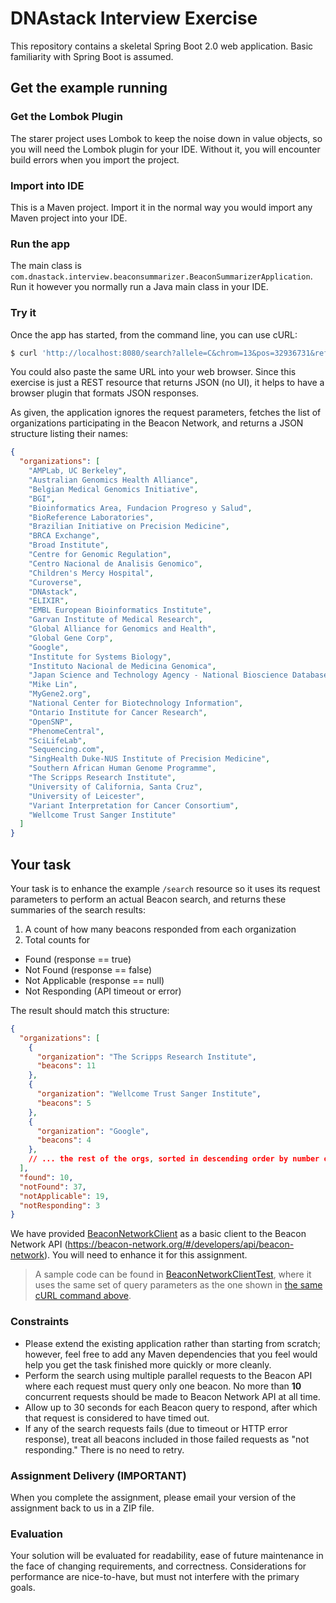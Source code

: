 # DNAstack Interview Exercise

This repository contains a skeletal Spring Boot 2.0 web application. Basic familiarity with Spring Boot is
assumed.

## Get the example running

### Get the Lombok Plugin
The starer project uses Lombok to keep the noise down in value objects, so you will need the Lombok plugin
for your IDE. Without it, you will encounter build errors when you import the project.

### Import into IDE
This is a Maven project. Import it in the normal way you would import any Maven project into your IDE.

### Run the app
The main class is `com.dnastack.interview.beaconsummarizer.BeaconSummarizerApplication`. Run it however
you normally run a Java main class in your IDE.

### Try it
Once the app has started, from the command line, you can use cURL:

```bash
$ curl 'http://localhost:8080/search?allele=C&chrom=13&pos=32936731&ref=GRCh37&referenceAllele=G'
```

You could also paste the same URL into your web browser. Since this exercise is just a REST
resource that returns JSON (no UI), it helps to have a browser plugin that formats JSON responses.

As given, the application ignores the request parameters, fetches the list of organizations
participating in the Beacon Network, and returns a JSON structure listing their names:

```json
{
  "organizations": [
    "AMPLab, UC Berkeley",
    "Australian Genomics Health Alliance",
    "Belgian Medical Genomics Initiative",
    "BGI",
    "Bioinformatics Area, Fundacion Progreso y Salud",
    "BioReference Laboratories",
    "Brazilian Initiative on Precision Medicine",
    "BRCA Exchange",
    "Broad Institute",
    "Centre for Genomic Regulation",
    "Centro Nacional de Analisis Genomico",
    "Children's Mercy Hospital",
    "Curoverse",
    "DNAstack",
    "ELIXIR",
    "EMBL European Bioinformatics Institute",
    "Garvan Institute of Medical Research",
    "Global Alliance for Genomics and Health",
    "Global Gene Corp",
    "Google",
    "Institute for Systems Biology",
    "Instituto Nacional de Medicina Genomica",
    "Japan Science and Technology Agency - National Bioscience Database Center",
    "Mike Lin",
    "MyGene2.org",
    "National Center for Biotechnology Information",
    "Ontario Institute for Cancer Research",
    "OpenSNP",
    "PhenomeCentral",
    "SciLifeLab",
    "Sequencing.com",
    "SingHealth Duke-NUS Institute of Precision Medicine",
    "Southern African Human Genome Programme",
    "The Scripps Research Institute",
    "University of California, Santa Cruz",
    "University of Leicester",
    "Variant Interpretation for Cancer Consortium",
    "Wellcome Trust Sanger Institute"
  ]
}
```

## Your task

Your task is to enhance the example `/search` resource so it uses its request parameters to perform an
actual Beacon search, and returns these summaries of the search results:

1. A count of how many beacons responded from each organization
2. Total counts for
  * Found (response == true)
  * Not Found (response == false)
  * Not Applicable (response == null)
  * Not Responding (API timeout or error)

The result should match this structure:

```json
{
  "organizations": [
    {
      "organization": "The Scripps Research Institute",
      "beacons": 11
    },
    {
      "organization": "Wellcome Trust Sanger Institute",
      "beacons": 5
    },
    {
      "organization": "Google",
      "beacons": 4
    },
    // ... the rest of the orgs, sorted in descending order by number of beacons
  ],
  "found": 10,
  "notFound": 37,
  "notApplicable": 19,
  "notResponding": 3
}
```

We have provided [BeaconNetworkClient](src/main/java/com/dnastack/interview/beaconsummarizer/client/beacon/BeaconNetworkClient.java)
as a basic client to the Beacon Network API (https://beacon-network.org/#/developers/api/beacon-network). You will need
to enhance it for this assignment.

> A sample code can be found in [BeaconNetworkClientTest](src/test/java/com/dnastack/interview/beaconsummarizer/client/beacon/BeaconNetworkClientTest.java),
> where it uses the same set of query parameters as the one shown in [the same cURL command above](#try-it).

### Constraints

* Please extend the existing application rather than starting from scratch; however, feel free to add
  any Maven dependencies that you feel would help you get the task finished more quickly or more cleanly.
* Perform the search using multiple parallel requests to the Beacon API where each request must query only one beacon.
  No more than **10** concurrent requests should be made to Beacon Network API at all time.
* Allow up to 30 seconds for each Beacon query to respond, after which that request is considered to have timed out.
* If any of the search requests fails (due to timeout or HTTP error response), treat all beacons included
  in those failed requests as "not responding." There is no need to retry.

### Assignment Delivery (IMPORTANT)

When you complete the assignment, please email your version of the assignment back to us in a ZIP file.

### Evaluation

Your solution will be evaluated for readability, ease of future maintenance in the face of changing
requirements, and correctness. Considerations for performance are nice-to-have, but must not interfere
with the primary goals.
